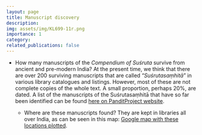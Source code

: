 ```yaml
---
layout: page
title: Manuscript discovery
description: 
img: assets/img/KL699-11r.png
importance: 1
category: 
related_publications: false
---
```

* How many manuscripts of the *Compendium of Suśruta* survive from ancient and pre-modern India?  At the present time, we think that there are over 200 surviving manuscripts that are called “*Suśrutasaṃhitā*” in various library catalogues and listings.  However, most of these are not complete copies of the whole text.  A small proportion, perhaps 20%, are dated.
  A list of the manuscripts of the Suśrutasaṃhitā that have so far been identified can be found [here on PanditProject website](https://panditproject.org/entity/42004/work#manuscripts_manuscripts).

  * Where are these manuscripts found?  They are kept in libraries all over India, as can be seen in this map: [Google map with these locations plotted](https://www.google.com/maps/d/u/0/edit?mid=196xRPRGdywqXq0Tzqjnc_C4DOZEIQ4U&usp=sharing).